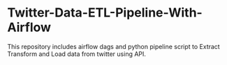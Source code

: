 # Twitter-Data-ETL-Pipeline-With-Airflow
This repository includes airflow dags and python pipeline script to Extract Transform and Load data from twitter using API.
